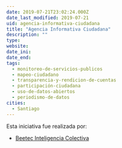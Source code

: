 ```yaml
---
date: 2019-07-21T23:02:24.000Z
date_last_modified: 2019-07-21
uid: agencia-informativa-ciudadana
title: "Agencia Informativa Ciudadana"
description: ""
type: 
website: 
date_ini: 
date_end: 
tags:
  - monitoreo-de-servicios-publicos
  - mapeo-ciudadano
  - transparencia-y-rendicion-de-cuentas
  - participación-ciudadana
  - uso-de-datos-abiertos
  - periodismo-de-datos
cities: 
  - Santiago
---
```


Esta iniciativa fue realizada por:

- [Beetec Inteligencia Colectiva](/i/beetec-inteligencia-colectiva.html)
